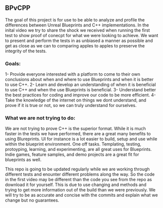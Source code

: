 <h2> BPvCPP </h2>
The goal of this project is for use to be able to analyze and profile the differences between Unreal Blueprints and C++ implementations. 
In the inital video we try to share the shock we received when running the first test to show proof of conecpt for what we were looking to achieve.
We want to present and perform the tests in as unbiased a manner as possible and get as close as we can to comparing apples to apples to preserve the integrity of the tests.

<h3>Goals:</h3>
1- Provide everyone interested with a platform to come to their own conclusions about when and where to use Blueprints and when it is better to use C++.
2- Learn and develop an understanding of when it is beneficial to use C++ and when the use Blueprints is beneficial.
3- Understand better the best practices for coding and improve our code to be more efficient.
4- Take the knowledge of the internet on things we dont understand, and prove if it is true or not, so we can truly understand for ourselves.

<h3>What we are not trying to do:</h3>
We are not trying to prove C++ is the superior format. While it is much faster in the tests we have performed, there are a great many benefits to using Blureprints.
UI for instance is a lot easier to build, setup and use while within the blueprint environment. One off tasks. Templating, testing, protoyping, learning, and experimenting,
are all great uses for Blueprints. Indie games, feature samples,  and demo projects are a great fit for blueprints as well.



This repo is going to be updated regularly while we are working through different tests and enounter different problems along the way. 
So the code in the first video may be different than the code you see from the repo as download it for yourself. This is due to use changing and methods and trying to get more 
information out of the build than we were previously. We will try to be as accurate and concise with the commits and explain what we change but no guarantees. 
